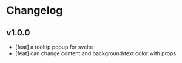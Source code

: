 # **Changelog**

## **v1.0.0**

-   [feat] a tooltip popup for svelte
-   [feat] can change content and background/text color with props
